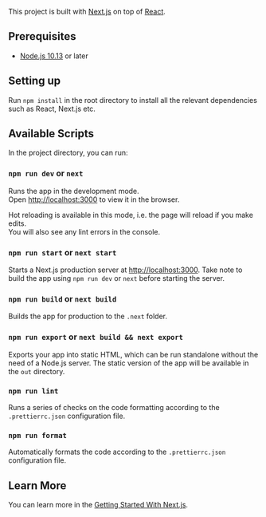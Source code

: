 This project is built with [Next.js](https://nextjs.org/) on top of [React](https://reactjs.org/).

## Prerequisites
- [Node.js 10.13](https://nodejs.org/en/) or later

## Setting up

Run `npm install` in the root directory to install all the relevant dependencies such as React, Next.js etc.   

## Available Scripts

In the project directory, you can run:

### `npm run dev` or `next`

Runs the app in the development mode.<br />
Open [http://localhost:3000](http://localhost:3000) to view it in the browser.

Hot reloading is available in this mode, i.e. the page will reload if you make edits.<br />
You will also see any lint errors in the console.

### `npm run start` or `next start`

Starts a Next.js production server at [http://localhost:3000](http://localhost:3000). Take note to build the app using `npm run dev` or `next` before starting the server.<br />

### `npm run build` or `next build`

Builds the app for production to the `.next` folder.<br />

### `npm run export` or `next build && next export`

Exports your app into static HTML, which can be run standalone without the need of a Node.js server. The static version of the app will be available in the `out` directory.

### `npm run lint`

Runs a series of checks on the code formatting according to the `.prettierrc.json` configuration file. 

### `npm run format`

Automatically formats the code according to the `.prettierrc.json` configuration file.

## Learn More

You can learn more in the [Getting Started With Next.js](https://nextjs.org/docs/getting-started).
